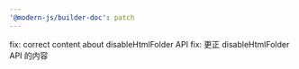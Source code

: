 ```yaml
---
'@modern-js/builder-doc': patch
---
```


fix: correct content about disableHtmlFolder API
fix: 更正 disableHtmlFolder API 的内容
